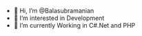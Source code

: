 - 👋 Hi, I’m @Balasubramanian
- 👀 I’m interested in Development
- 🌱 I’m currently Working in C#.Net and PHP

<!---
bala16993/bala16993 is a ✨ special ✨ repository because its `README.md` (this file) appears on your GitHub profile.
You can click the Preview link to take a look at your changes.
--->

